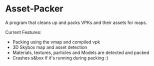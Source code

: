# Asset-Packer
A program that cleans up and packs VPKs and their assets for maps.

Current Features:
* Packing using the vmap and compiled vpk
* 3D Skybox map and asset detection
* Materials, textures, particles and Models are detected and packed
* Crashes s&box if it's running during packing :)
